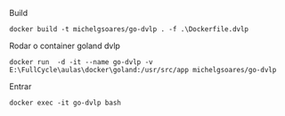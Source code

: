 Build

    docker build -t michelgsoares/go-dvlp . -f .\Dockerfile.dvlp

Rodar o container goland dvlp
    
    docker run  -d -it --name go-dvlp -v E:\FullCycle\aulas\docker\goland:/usr/src/app michelgsoares/go-dvlp 

Entrar

    docker exec -it go-dvlp bash